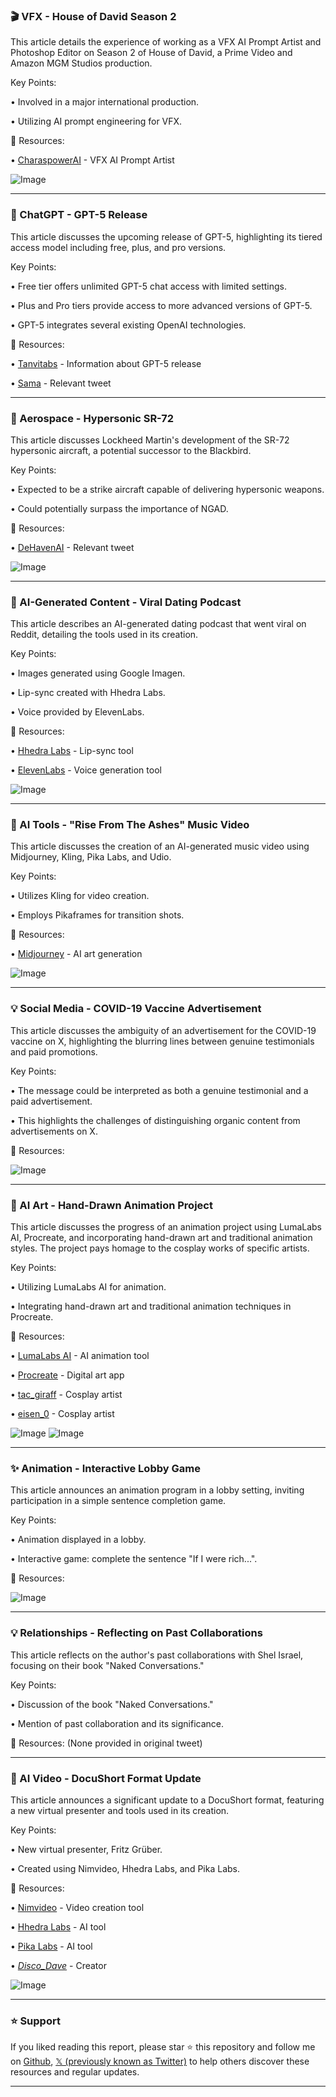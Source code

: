 ### 🎬 VFX - House of David Season 2

This article details the experience of working as a VFX AI Prompt Artist and Photoshop Editor on Season 2 of House of David, a Prime Video and Amazon MGM Studios production.


Key Points:

•  Involved in a major international production.

•  Utilizing AI prompt engineering for VFX.


🔗 Resources:

• [CharaspowerAI](https://x.com/CharaspowerAI) - VFX AI Prompt Artist

![Image](https://pbs.twimg.com/ext_tw_video_thumb/1903837614026686464/pu/img/yjgB3uG6sjUoncnq.jpg)


---
### 🤖 ChatGPT - GPT-5 Release

This article discusses the upcoming release of GPT-5, highlighting its tiered access model including free, plus, and pro versions.


Key Points:

• Free tier offers unlimited GPT-5 chat access with limited settings.

•  Plus and Pro tiers provide access to more advanced versions of GPT-5.

• GPT-5 integrates several existing OpenAI technologies.


🔗 Resources:

• [Tanvitabs](https://x.com/tanvitabs) - Information about GPT-5 release

• [Sama](https://x.com/sama/status/1889755723078443244) - Relevant tweet


---
### 🤖 Aerospace - Hypersonic SR-72

This article discusses Lockheed Martin's development of the SR-72 hypersonic aircraft, a potential successor to the Blackbird.


Key Points:

•  Expected to be a strike aircraft capable of delivering hypersonic weapons.

• Could potentially surpass the importance of NGAD.


🔗 Resources:

• [DeHavenAI](https://x.com/DeHavenAI) - Relevant tweet

![Image](https://pbs.twimg.com/media/Gmt_18HX0AAmtK7?format=jpg&name=small)


---
### 🤖 AI-Generated Content - Viral Dating Podcast

This article describes an AI-generated dating podcast that went viral on Reddit, detailing the tools used in its creation.


Key Points:

• Images generated using Google Imagen.

• Lip-sync created with Hhedra Labs.

• Voice provided by ElevenLabs.


🔗 Resources:

• [Hhedra Labs](https://x.com/hedra_labs) - Lip-sync tool

• [ElevenLabs](https://x.com/elevenlabsio) - Voice generation tool

![Image](https://pbs.twimg.com/ext_tw_video_thumb/1903502529578532865/pu/img/zGFMW6d8CXiK0Oy_.jpg)


---
### 🚀 AI Tools - "Rise From The Ashes" Music Video

This article discusses the creation of an AI-generated music video using Midjourney, Kling, Pika Labs, and Udio.


Key Points:

•  Utilizes Kling for video creation.

• Employs Pikaframes for transition shots.


🔗 Resources:

• [Midjourney](https://www.midjourney.com/) - AI art generation

![Image](https://pbs.twimg.com/ext_tw_video_thumb/1903946420467752960/pu/img/FfTXQ-6nxva724_Y.jpg)


---
### 💡 Social Media - COVID-19 Vaccine Advertisement

This article discusses the ambiguity of an advertisement for the COVID-19 vaccine on X, highlighting the blurring lines between genuine testimonials and paid promotions.


Key Points:

•  The message could be interpreted as both a genuine testimonial and a paid advertisement.

• This highlights the challenges of distinguishing organic content from advertisements on X.


🔗 Resources:

![Image](https://pbs.twimg.com/media/GmwjS0EXQAAll1w?format=jpg&name=900x900)


---
### 🚀 AI Art -  Hand-Drawn Animation Project

This article discusses the progress of an animation project using LumaLabs AI, Procreate, and incorporating hand-drawn art and traditional animation styles.  The project pays homage to the cosplay works of specific artists.


Key Points:

• Utilizing LumaLabs AI for animation.

•  Integrating hand-drawn art and traditional animation techniques in Procreate.


🔗 Resources:

• [LumaLabs AI](https://x.com/LumaLabsAI) - AI animation tool

• [Procreate](https://x.com/Procreate) - Digital art app

• [tac_giraff](https://x.com/tac_giraff) - Cosplay artist

• [eisen_0](https://x.com/eisen_0) - Cosplay artist

![Image](https://pbs.twimg.com/amplify_video_thumb/1903920580807786496/img/h6YQOhNwqGkhA-5K.jpg)
![Image](https://pbs.twimg.com/media/GdKqm-xbEAArjrj?format=jpg&name=240x240)


---
### ✨ Animation - Interactive Lobby Game

This article announces an animation program in a lobby setting, inviting participation in a simple sentence completion game.


Key Points:

• Animation displayed in a lobby.

• Interactive game: complete the sentence "If I were rich...".


🔗 Resources:

![Image](https://pbs.twimg.com/media/Gmx-4IPXkAAimRw?format=jpg&name=small)


---
### 💡 Relationships - Reflecting on Past Collaborations

This article reflects on the author's past collaborations with Shel Israel, focusing on their book "Naked Conversations."


Key Points:

•  Discussion of the book "Naked Conversations."

•  Mention of past collaboration and its significance.


🔗 Resources:  (None provided in original tweet)


---
### 🚀 AI Video - DocuShort Format Update

This article announces a significant update to a DocuShort format, featuring a new virtual presenter and tools used in its creation.


Key Points:

• New virtual presenter, Fritz Grüber.

•  Created using Nimvideo, Hhedra Labs, and Pika Labs.


🔗 Resources:

• [Nimvideo](https://x.com/nimvideo) - Video creation tool

• [Hhedra Labs](https://x.com/hedra_labs) -  AI tool

• [Pika Labs](https://x.com/pika_labs) - AI tool

• [_Disco_Dave_](https://x.com/_Disco_Dave_) - Creator

![Image](https://pbs.twimg.com/ext_tw_video_thumb/1904020780200919040/pu/img/63qfU6luK1mjLjsD.jpg)


---

### ⭐️ Support

If you liked reading this report, please star ⭐️ this repository and follow me on [Github](https://github.com/Drix10), [𝕏 (previously known as Twitter)](https://x.com/DRIX_10_) to help others discover these resources and regular updates.

---
